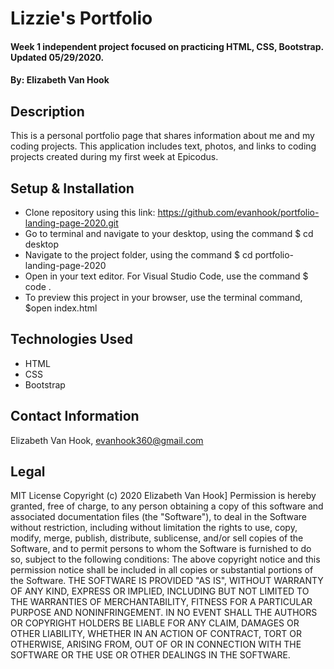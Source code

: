 # Lizzie's Portfolio

#### Week 1 independent project focused on practicing HTML, CSS, Bootstrap. Updated 05/29/2020.

#### By: Elizabeth Van Hook

## Description
This is a personal portfolio page that shares information about me and my coding projects. This application includes text, photos, and links to coding projects created during my first week at Epicodus.

## Setup & Installation
* Clone repository using this link: https://github.com/evanhook/portfolio-landing-page-2020.git
* Go to terminal and navigate to your desktop, using the command $ cd desktop
* Navigate to the project folder, using the command $ cd portfolio-landing-page-2020
* Open in your text editor. For Visual Studio Code, use the command $ code .
* To preview this project in your browser, use the terminal command, $open index.html

## Technologies Used
* HTML
* CSS
* Bootstrap

## Contact Information
Elizabeth Van Hook, evanhook360@gmail.com

## Legal
MIT License
Copyright (c) 2020 Elizabeth Van Hook]
Permission is hereby granted, free of charge, to any person obtaining a copy
of this software and associated documentation files (the "Software"), to deal
in the Software without restriction, including without limitation the rights
to use, copy, modify, merge, publish, distribute, sublicense, and/or sell
copies of the Software, and to permit persons to whom the Software is
furnished to do so, subject to the following conditions:
The above copyright notice and this permission notice shall be included in all
copies or substantial portions of the Software.
THE SOFTWARE IS PROVIDED "AS IS", WITHOUT WARRANTY OF ANY KIND, EXPRESS OR
IMPLIED, INCLUDING BUT NOT LIMITED TO THE WARRANTIES OF MERCHANTABILITY,
FITNESS FOR A PARTICULAR PURPOSE AND NONINFRINGEMENT. IN NO EVENT SHALL THE
AUTHORS OR COPYRIGHT HOLDERS BE LIABLE FOR ANY CLAIM, DAMAGES OR OTHER
LIABILITY, WHETHER IN AN ACTION OF CONTRACT, TORT OR OTHERWISE, ARISING FROM,
OUT OF OR IN CONNECTION WITH THE SOFTWARE OR THE USE OR OTHER DEALINGS IN THE
SOFTWARE.